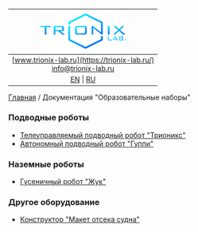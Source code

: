
| ![logo](/logo_nav.png) |
| :---: |
| [www.trionix-lab.ru](https://trionix-lab.ru/) <br/> [info@trionix-lab.ru](mailto:info@trionix-lab.ru) |
| [EN](/README.md) \| [RU](/README_RU.md) |

[Главная](/README_RU.md) / Документация "Образовательные наборы"

### Подводные роботы
* [Телеуправляемый подводный робот "Трионикс"](/documentation/RU/projects/trionix_RU.md)
* [Автономный подводный робот "Гуппи"](/documentation/RU/projects/guppy_RU.md)

### Наземные роботы
* [Гусеничный робот "Жук"](/documentation/RU/projects/juke_RU.md)

### Другое оборудование
* [Конструктор "Макет отсека судна"](/documentation/RU/projects/compartment_RU.md)